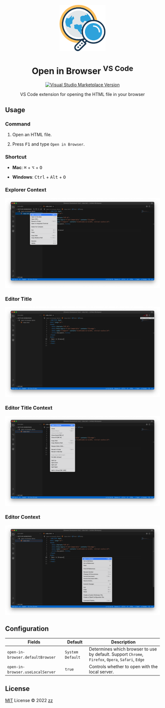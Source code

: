 <p align="center">
<img src="https://raw.githubusercontent.com/holazz/vscode-open-in-browser/main/res/icon.png" height="150">
</p>

<h1 align="center">Open in Browser <sup>VS Code</sup></h1>

<p align="center">
<a href="https://marketplace.visualstudio.com/items?itemName=holazz.vsc-open-in-browser" target="__blank"><img src="https://img.shields.io/visual-studio-marketplace/v/holazz.vsc-open-in-browser.svg?color=2ea2db&amp;label=VS%20Code%20Marketplace&logo=visual-studio-code" alt="Visual Studio Marketplace Version" /></a>
</p>

<p align="center">
VS Code extension for opening the HTML file in  your browser
</p>

## Usage

### Command

1. Open an HTML file.

2. Press <kbd>F1</kbd> and type `Open in Browser`.

### Shortcut

- **Mac**: <kbd>⌘</kbd> + <kbd>⌥</kbd> + <kbd>O</kbd>

- **Windows**: <kbd>Ctrl</kbd> + <kbd>Alt</kbd> + <kbd>O</kbd>

### Explorer Context

![](/screenshots/explorer-context.png)

### Editor Title

![](/screenshots/editor-title.png)

### Editor Title Context

![](/screenshots/editor-title-context.png)

### Editor Context

![](/screenshots/editor-context.png)

## Configuration

| Fields                           | Default          | Description                                                                                        |
| -------------------------------- | ---------------- | -------------------------------------------------------------------------------------------------- |
| `open-in-browser.defaultBrowser` | `System Default` | Determines which browser to use by default. Support `Chrome`, `Firefox`, `Opera`, `Safari`, `Edge` |
| `open-in-browser.useLocalServer` | `true`           | Controls whether to open with the local server.                                                    |

## License

[MIT](./LICENSE) License © 2022 [zz](https://github.com/holazz)
